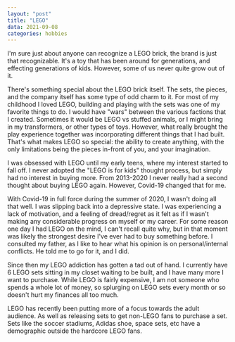 ```yaml
---
layout: "post"
title: "LEGO"
data: 2021-09-08
categories: hobbies
---
```


I'm sure just about anyone can recognize a LEGO brick, the brand is just that recognizable. It's a toy that has been around for generations, and effecting generations of kids. However, some of us never quite grow out of it. 

There's something special about the LEGO brick itself. The sets, the pieces, and the company itself has some type of odd charm to it. For most of my childhood I loved LEGO, building and playing with the sets was one of my favorite things to do. I would have "wars" between the various factions that I created. Sometimes it would be LEGO vs stuffed animals, or I might bring in my transformers, or other types of toys. However, what really brought the play experience together was incorporating different things that I had built. That's what makes LEGO so special: the ability to create anything, with the only limitations being the pieces in-front of you, and your imagination. 

I was obsessed with LEGO until my early teens, where my interest started to fall off. I never adopted the "LEGO is for kids" thought process, but simply had no interest in buying more. From 2013-2020 I never really had a second thought about buying LEGO again. However, Covid-19 changed that for me.

With Covid-19 in full force during the summer of 2020, I wasn't doing all that well. I was slipping back into a depressive state. I was experiencing a lack of motivation, and a feeling of dread/regret as it felt as if I wasn't making any considerable progress on myself or my career. For some reason one day I had LEGO on the mind, I can't recall quite why, but in that moment was likely the strongest desire I've ever had to buy something before. I consulted my father, as I like to hear what his opinion is on personal/internal conflicts. He told me to go for it, and I did. 

Since then my LEGO addiction has gotten a tad out of hand. I currently have 6 LEGO sets sitting in my closet waiting to be built, and I have many more I want to purchase. While LEGO is fairly expensive, I am not someone who spends a whole lot of money, so splurging on LEGO sets every month or so doesn't hurt my finances all too much. 

LEGO has recently been putting more of a focus towards the adult audience. As well as releasing sets to get non-LEGO fans to purchase a set. Sets like the soccer stadiums, Adidas shoe, space sets, etc have a demographic outside the hardcore LEGO fans. 